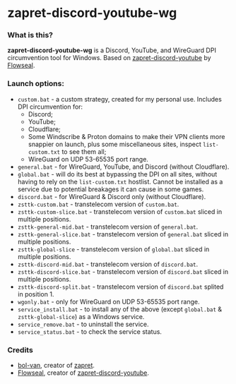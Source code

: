 # **zapret-discord-youtube-wg**
### What is this? 
**zapret-discord-youtube-wg** is a Discord, YouTube, and WireGuard DPI circumvention tool for Windows. 
Based on [zapret-discord-youtube](https://github.com/Flowseal/zapret-discord-youtube) by [Flowseal](https://github.com/Flowseal).

### Launch options:
* `custom.bat` - a custom strategy, created for my personal use. Includes DPI circumvention for:
  * Discord;
  * YouTube;
  * Cloudflare;
  * Some Windscribe & Proton domains to make their VPN clients more snappier on launch, plus some miscellaneous sites, inspect `list-custom.txt` to see them all;
  * WireGuard on UDP 53-65535 port range.
* `general.bat` - for WireGuard, YouTube, and Discord (without Cloudflare).
* `global.bat` - will do its best at bypassing the DPI on all sites, without having to rely on the `list-custom.txt` hostlist. Cannot be installed as a service due to potential breakages it can cause in some games.
* `discord.bat` - for WireGuard & Discord only (without Cloudflare).
* `zsttk-custom.bat` - transtelecom version of `custom.bat`.
* `zsttk-custom-slice.bat` - transtelecom version of `custom.bat` sliced in multiple positions.
* `zsttk-general-mid.bat` - transtelecom version of `general.bat`.
* `zsttk-general-slice.bat` - transtelecom version of `general.bat` sliced in multiple positions.
* `zsttk-global-slice` - transtelecom version of `global.bat` sliced in multiple positions.
* `zsttk-discord-mid.bat` - transtelecom version of `discord.bat`.
* `zsttk-discord-slice.bat` - transtelecom version of `discord.bat` sliced in multiple positions.
* `zsttk-discord-split.bat` - transtelecom version of `discord.bat` splited in position 1.
* `wgonly.bat` - only for WireGuard on UDP 53-65535 port range.
* `service_install.bat` - to install any of the above (except `global.bat` & `zsttk-global-slice`) as a Windows service.
* `service_remove.bat` - to uninstall the service.
* `service_status.bat` - to check the service status.

### Credits
* [bol-van](https://github.com/bol-van), creator of [zapret](https://github.com/bol-van/zapret).
* [Flowseal](https://github.com/Flowseal), creator of [zapret-discord-youtube](https://github.com/Flowseal/zapret-discord-youtube).
